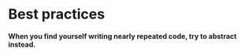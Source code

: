# Best practices
 
#### When you find yourself writing nearly repeated code, try to abstract instead.